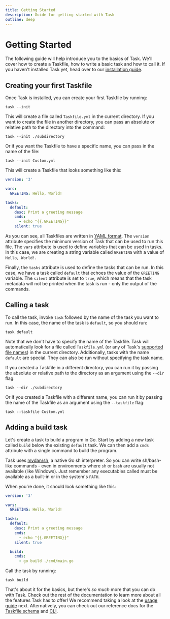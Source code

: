 ```yaml
---
title: Getting Started
description: Guide for getting started with Task
outline: deep
---
```


# Getting Started

The following guide will help introduce you to the basics of Task. We'll cover
how to create a Taskfile, how to write a basic task and how to call it. If you
haven't installed Task yet, head over to our [installation guide](installation).

## Creating your first Taskfile

Once Task is installed, you can create your first Taskfile by running:

```shell
task --init
```

This will create a file called `Taskfile.yml` in the current directory. If you
want to create the file in another directory, you can pass an absolute or
relative path to the directory into the command:

```shell
task --init ./subdirectory
```

Or if you want the Taskfile to have a specific name, you can pass in the name of
the file:

```shell
task --init Custom.yml
```

This will create a Taskfile that looks something like this:

```yaml [Taskfile.yml]
version: '3'

vars:
  GREETING: Hello, World!

tasks:
  default:
    desc: Print a greeting message
    cmds:
      - echo "{{.GREETING}}"
    silent: true
```

As you can see, all Taskfiles are written in [YAML format](https://yaml.org/).
The `version` attribute specifies the minimum version of Task that can be used
to run this file. The `vars` attribute is used to define variables that can be
used in tasks. In this case, we are creating a string variable called `GREETING`
with a value of `Hello, World!`.

Finally, the `tasks` attribute is used to define the tasks that can be run. In
this case, we have a task called `default` that echoes the value of the
`GREETING` variable. The `silent` attribute is set to `true`, which means that
the task metadata will not be printed when the task is run - only the output of
the commands.

## Calling a task

To call the task, invoke `task` followed by the name of the task you want to
run. In this case, the name of the task is `default`, so you should run:

```shell
task default
```

Note that we don't have to specify the name of the Taskfile. Task will
automatically look for a file called `Taskfile.yml` (or any of Task's
[supported file names](/docs/guide#supported-file-names)) in the current
directory. Additionally, tasks with the name `default` are special. They can
also be run without specifying the task name.

If you created a Taskfile in a different directory, you can run it by passing
the absolute or relative path to the directory as an argument using the `--dir`
flag:

```shell
task --dir ./subdirectory
```

Or if you created a Taskfile with a different name, you can run it by passing
the name of the Taskfile as an argument using the `--taskfile` flag:

```shell
task --taskfile Custom.yml
```

## Adding a build task

Let's create a task to build a program in Go. Start by adding a new task called
`build` below the existing `default` task. We can then add a `cmds` attribute
with a single command to build the program.

Task uses [mvdan/sh](https://github.com/mvdan/sh), a native Go sh interpreter.
So you can write sh/bash-like commands - even in environments where `sh` or
`bash` are usually not available (like Windows). Just remember any executables
called must be available as a built-in or in the system's `PATH`.

When you're done, it should look something like this:

```yaml
version: '3'

vars:
  GREETING: Hello, World!

tasks:
  default:
    desc: Print a greeting message
    cmds:
      - echo "{{.GREETING}}"
    silent: true

  build:
    cmds:
      - go build ./cmd/main.go
```

Call the task by running:

```shell
task build
```

That's about it for the basics, but there's _so much_ more that you can do with
Task. Check out the rest of the documentation to learn more about all the
features Task has to offer! We recommend taking a look at the
[usage guide](/docs/guide) next. Alternatively, you can check out our reference
docs for the [Taskfile schema](reference/schema) and [CLI](reference/cli).
